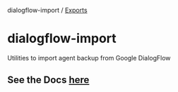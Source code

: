 dialogflow-import / [Exports](modules.md)

# dialogflow-import
Utilities to import agent backup from Google DialogFlow

## See the Docs [here](https://github.com/edupsousa/dialogflow-import/blob/main/docs/modules.md)
